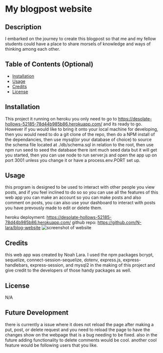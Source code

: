# My blogpost website

## Description

I embarked on the journey to create this blogpost so that me and my fellow students could have a place to share morsels of knowledge and ways of thinking among each other.

## Table of Contents (Optional)

- [Installation](#installation)
- [Usage](#usage)
- [Credits](#credits)
- [License](#license)

## Installation

This project it running on heroku you only need to go to https://desolate-hollows-52185-78d44b985b86.herokuapp.com/ and its ready to go. However if you would like to bring it onto your local machine for developing, then you would need to do a git clone of the repo, then do a NPM install of the dependancies, then use mysql(or your database of choice) to source the schema file located at ./db/schema.sql in relation to the root, then use npm run seed to seed the database there isnt much seed data but it will get you started, then you can use node to run server.js and open the app up on port 3001 unless you change it or have a process.env.PORT set up. 

## Usage

this program is designed to be used to interact with other people you view posts, and if you feel inclined to do so so you can use all the features of this web app you can make an account so you can make posts and also comment on posts, you can also use your dashboard to interact with posts you have prevously made to edit or delete them. 

heroku deployment: https://desolate-hollows-52185-78d44b985b86.herokuapp.com/
github repo: https://github.com/N-lara/blog-website
![screenshot of website](assets/images/screenshot.png)

## Credits

this web app was created by Noah Lara. I used the npm packages bcrypt, sequelize, connect-session-sequelize, dotenv, express.js, express-handlebars, express-session, and mysql2 in the making of this project and give credit to the developers of those handy packages as well.


## License

N/A

## Future Development

there is currently a issue where it does not reload the page after making a put, post, or delete request and you need to reload the page to have the changes show on the webpage that is a bug needing to be fixed. also in the future adding functionality to delete comments would be cool. another cool feature would be following users that you like.